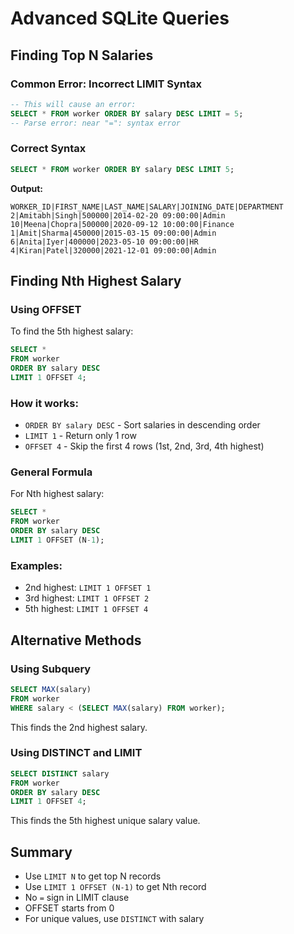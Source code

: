 # Advanced SQLite Queries

## Finding Top N Salaries

### Common Error: Incorrect LIMIT Syntax

```sql
-- This will cause an error:
SELECT * FROM worker ORDER BY salary DESC LIMIT = 5;
-- Parse error: near "=": syntax error
```

### Correct Syntax

```sql
SELECT * FROM worker ORDER BY salary DESC LIMIT 5;
```

**Output:**

```
WORKER_ID|FIRST_NAME|LAST_NAME|SALARY|JOINING_DATE|DEPARTMENT
2|Amitabh|Singh|500000|2014-02-20 09:00:00|Admin
10|Meena|Chopra|500000|2020-09-12 10:00:00|Finance
1|Amit|Sharma|450000|2015-03-15 09:00:00|Admin
6|Anita|Iyer|400000|2023-05-10 09:00:00|HR
4|Kiran|Patel|320000|2021-12-01 09:00:00|Admin
```

## Finding Nth Highest Salary

### Using OFFSET

To find the 5th highest salary:

```sql
SELECT *
FROM worker
ORDER BY salary DESC
LIMIT 1 OFFSET 4;
```

### How it works:

- `ORDER BY salary DESC` - Sort salaries in descending order
- `LIMIT 1` - Return only 1 row
- `OFFSET 4` - Skip the first 4 rows (1st, 2nd, 3rd, 4th highest)

### General Formula

For Nth highest salary:

```sql
SELECT *
FROM worker
ORDER BY salary DESC
LIMIT 1 OFFSET (N-1);
```

### Examples:

- 2nd highest: `LIMIT 1 OFFSET 1`
- 3rd highest: `LIMIT 1 OFFSET 2`
- 5th highest: `LIMIT 1 OFFSET 4`

## Alternative Methods

### Using Subquery

```sql
SELECT MAX(salary)
FROM worker
WHERE salary < (SELECT MAX(salary) FROM worker);
```

This finds the 2nd highest salary.

### Using DISTINCT and LIMIT

```sql
SELECT DISTINCT salary
FROM worker
ORDER BY salary DESC
LIMIT 1 OFFSET 4;
```

This finds the 5th highest unique salary value.

## Summary

- Use `LIMIT N` to get top N records
- Use `LIMIT 1 OFFSET (N-1)` to get Nth record
- No `=` sign in LIMIT clause
- OFFSET starts from 0
- For unique values, use `DISTINCT` with salary
